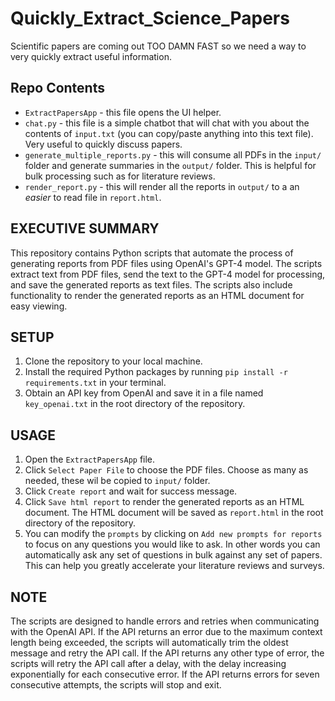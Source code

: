 # Quickly_Extract_Science_Papers

Scientific papers are coming out TOO DAMN FAST so we need a way to very quickly extract useful information.

## Repo Contents

- `ExtractPapersApp` - this file opens the UI helper.
- `chat.py` - this file is a simple chatbot that will chat with you about the contents of `input.txt` (you can copy/paste anything into this text file). Very useful to quickly discuss papers. 
- `generate_multiple_reports.py` - this will consume all PDFs in the `input/` folder and generate summaries in the `output/` folder. This is helpful for bulk processing such as for literature reviews. 
- `render_report.py` - this will render all the reports in `output/` to a an *easier* to read file in `report.html`.

## EXECUTIVE SUMMARY

This repository contains Python scripts that automate the process of generating reports from PDF files using OpenAI's
GPT-4 model. The scripts extract text from PDF files, send the text to the GPT-4 model for processing, and save the
generated reports as text files. The scripts also include functionality to render the generated reports as an HTML
document for easy viewing.

## SETUP

1. Clone the repository to your local machine.
2. Install the required Python packages by running `pip install -r requirements.txt` in your terminal.
3. Obtain an API key from OpenAI and save it in a file named `key_openai.txt` in the root directory of the repository.

## USAGE

1. Open the `ExtractPapersApp` file. 
2. Click `Select Paper File` to choose the PDF files. Choose as many as needed, these wil be copied to `input/` folder.
3. Click `Create report` and wait for success message.
4. Click `Save html report` to render the generated reports as an HTML document. The HTML document will be saved as `report.html` in the root directory of the repository. 
5. You can modify the `prompts` by clicking on `Add new prompts for reports` to focus on any questions you would like to ask. In other words you can automatically ask any set of questions in bulk against any set of papers. This can help you greatly accelerate your literature reviews and surveys.

## NOTE

The scripts are designed to handle errors and retries when communicating with the OpenAI API. If the API returns an
error due to the maximum context length being exceeded, the scripts will automatically trim the oldest message and retry
the API call. If the API returns any other type of error, the scripts will retry the API call after a delay, with the
delay increasing exponentially for each consecutive error. If the API returns errors for seven consecutive attempts, the
scripts will stop and exit.
